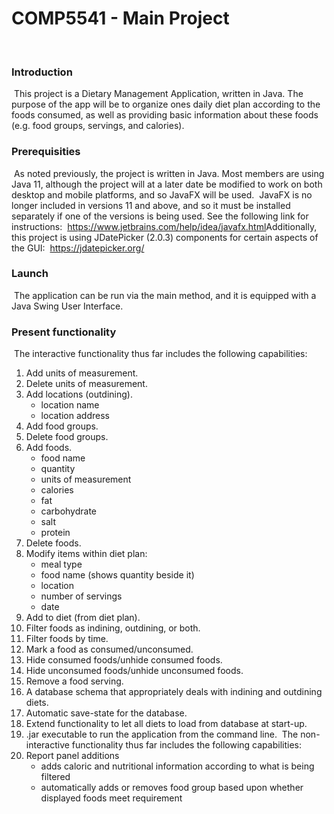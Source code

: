 # COMP5541 - Main Project
​
### Introduction
​
This project is a Dietary Management Application, written in Java. 
The purpose of the app will be to organize ones daily diet plan according to the foods consumed, 
as well as providing basic information about these foods (e.g. food groups, servings, and calories).
​
### Prerequisities
​
As noted previously, the project is written in Java. Most members are using Java 11, although the project 
will at a later date be modified to work on both desktop and mobile platforms, and so JavaFX will be used. 
​
JavaFX is no longer included in versions 11 and above, and so it must be installed separately if one of the versions 
is being used. See the following link for instructions:
​
https://www.jetbrains.com/help/idea/javafx.html
​
Additionally, this project is using JDatePicker (2.0.3) components for certain aspects of the GUI:
​
https://jdatepicker.org/
​
### Launch
​
The application can be run via the main method, and it is equipped with a Java Swing User Interface. 
​
### Present functionality
​
The interactive functionality thus far includes the following capabilities:
​
1. Add units of measurement.
2. Delete units of measurement.
3. Add locations (outdining).
   * location name
   * location address
4. Add food groups.
5. Delete food groups.
6. Add foods.
   * food name
   * quantity
   * units of measurement
   * calories
   * fat
   * carbohydrate
   * salt
   * protein
7. Delete foods.
8. Modify items within diet plan:
   * meal type
   * food name (shows quantity beside it)
   * location
   * number of servings
   * date
9.  Add to diet (from diet plan).
10. Filter foods as indining, outdining, or both.
11. Filter foods by time.
12. Mark a food as consumed/unconsumed.
13. Hide consumed foods/unhide consumed foods.
14. Hide unconsumed foods/unhide unconsumed foods.
15. Remove a food serving.
16. A database schema that appropriately deals with indining and outdining diets.
17. Automatic save-state for the database.
18. Extend functionality to let all diets to load from database at start-up.
19. .jar executable to run the application from the command line.
​
The non-interactive functionality thus far includes the following capabilities:
​
16. Report panel additions
    * adds caloric and nutritional information according to what is being filtered
    * automatically adds or removes food group based upon whether displayed foods meet requirement 
